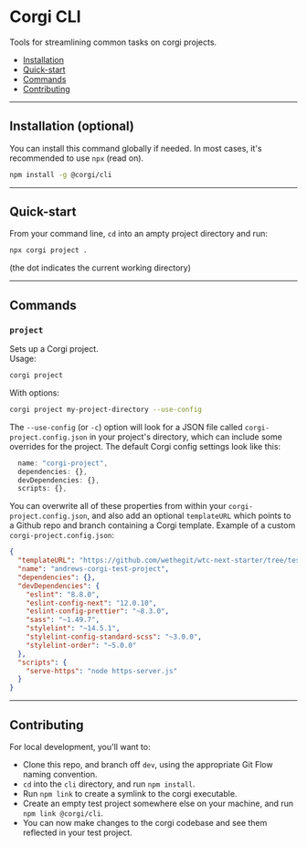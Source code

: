 # Corgi CLI

Tools for streamlining common tasks on corgi projects.

- [Installation](#installation-optional)
- [Quick-start](#quick-start)
- [Commands](#commands)
- [Contributing](#contributing)

---

## Installation (optional)

You can install this command globally if needed. In most cases, it's recommended to use `npx` (read on).

```sh
npm install -g @corgi/cli
```

---

## Quick-start

From your command line, `cd` into an ampty project directory and run:

```sh
npx corgi project .
```

(the dot indicates the current working directory)

---

## Commands

### `project`

Sets up a Corgi project.  
Usage:

```sh
corgi project
```

With options:

```sh
corgi project my-project-directory --use-config
```

The `--use-config` (or `-c`) option will look for a JSON file called `corgi-project.config.json` in your project's directory, which can include some overrides for the project. The default Corgi config settings look like this:

```js
  name: "corgi-project",
  dependencies: {},
  devDependencies: {},
  scripts: {},
```

You can overwrite all of these properties from within your `corgi-project.config.json`, and also add an optional `templateURL` which points to a Github repo and branch containing a Corgi template. Example of a custom `corgi-project.config.json`:

```json
{
  "templateURL": "https://github.com/wethegit/wtc-next-starter/tree/test/corgi-template",
  "name": "andrews-corgi-test-project",
  "dependencies": {},
  "devDependencies": {
    "eslint": "8.8.0",
    "eslint-config-next": "12.0.10",
    "eslint-config-prettier": "~8.3.0",
    "sass": "~1.49.7",
    "stylelint": "~14.5.1",
    "stylelint-config-standard-scss": "~3.0.0",
    "stylelint-order": "~5.0.0"
  },
  "scripts": {
    "serve-https": "node https-server.js"
  }
}
```

---

## Contributing

For local development, you'll want to:

- Clone this repo, and branch off `dev`, using the appropriate Git Flow naming convention.
- `cd` into the `cli` directory, and run `npm install`.
- Run `npm link` to create a symlink to the corgi executable.
- Create an empty test project somewhere else on your machine, and run `npm link @corgi/cli`.
- You can now make changes to the corgi codebase and see them reflected in your test project.
